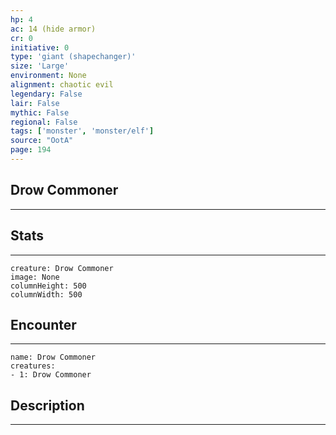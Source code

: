 ```yaml
---
hp: 4
ac: 14 (hide armor)
cr: 0
initiative: 0
type: 'giant (shapechanger)'    
size: 'Large'
environment: None
alignment: chaotic evil
legendary: False
lair: False
mythic: False
regional: False
tags: ['monster', 'monster/elf']
source: "OotA"
page: 194
---
```


## Drow Commoner
---



## Stats
---

```statblock
creature: Drow Commoner
image: None
columnHeight: 500
columnWidth: 500
```

## Encounter
---

```encounter-table
name: Drow Commoner
creatures:
- 1: Drow Commoner
```

## Description
---





